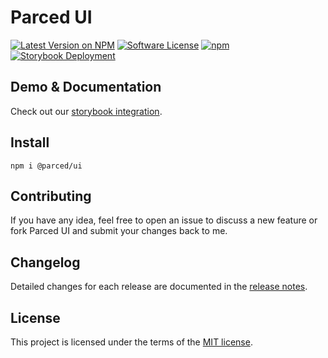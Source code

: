 # Parced UI

[![Latest Version on NPM](https://img.shields.io/npm/v/@parced/ui.svg)](https://npmjs.com/package/@parced/ui)
[![Software License](https://img.shields.io/badge/license-MIT-brightgreen.svg)](./LICENSE)
[![npm](https://img.shields.io/npm/dt/@parced/ui.svg)](https://www.npmjs.com/package/@parced/ui)
[![Storybook Deployment](https://github.com/parced/ui/actions/workflows/storybook.yml/badge.svg)](https://github.com/parced/ui/actions/workflows/storybook.yml)

## Demo & Documentation

Check out our [storybook integration](https://storybook.parced.app).

## Install

```
npm i @parced/ui
```

## Contributing

If you have any idea, feel free to open an issue to discuss a new feature or fork Parced UI and submit your changes back to me.

## Changelog

Detailed changes for each release are documented in the [release notes](https://github.com/parced/ui/releases).

## License

This project is licensed under the terms of the [MIT license](./LICENSE).
